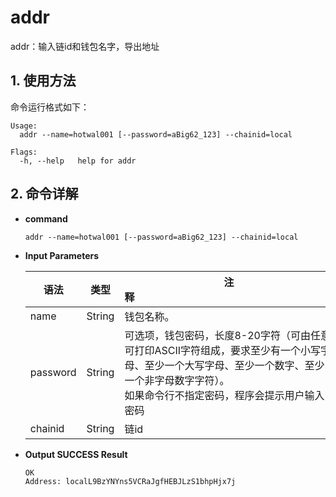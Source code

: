 # addr

addr：输入链id和钱包名字，导出地址

## 1. 使用方法

命令运行格式如下：

```
Usage:
  addr --name=hotwal001 [--password=aBig62_123] --chainid=local

Flags:
  -h, --help   help for addr
```

## 2. 命令详解

- **command**

  ```
  addr --name=hotwal001 [--password=aBig62_123] --chainid=local
  ```

- **Input Parameters**

  | **语法** | **类型** | **注释**&nbsp;&nbsp;&nbsp;&nbsp;&nbsp;&nbsp;&nbsp;&nbsp;&nbsp;&nbsp;&nbsp;&nbsp;&nbsp;&nbsp;&nbsp;&nbsp;&nbsp;&nbsp;&nbsp;&nbsp;&nbsp;&nbsp;&nbsp;&nbsp;&nbsp;&nbsp;&nbsp;&nbsp;&nbsp;&nbsp;&nbsp;&nbsp;&nbsp;&nbsp;&nbsp;&nbsp;&nbsp;&nbsp;&nbsp;&nbsp;&nbsp;&nbsp;&nbsp;&nbsp;&nbsp;&nbsp;&nbsp;&nbsp;&nbsp;&nbsp;&nbsp;&nbsp;&nbsp;&nbsp;&nbsp;&nbsp;&nbsp;&nbsp;&nbsp;&nbsp;&nbsp;&nbsp;&nbsp;&nbsp;&nbsp;&nbsp;&nbsp;&nbsp;&nbsp;&nbsp;&nbsp;&nbsp;&nbsp;&nbsp; |
  | -------- | :------: | ------------------------------------------------------------ |
  | name     |  String  | 钱包名称。                                                   |
  | password |  String  | 可选项，钱包密码，长度8-20字符（可由任意可打印ASCII字符组成，要求至少有一个小写字母、至少一个大写字母、至少一个数字、至少一个非字母数字字符）。<br/>如果命令行不指定密码，程序会提示用户输入密码 |
  | chainid  |  String  | 链id                                                         |

- **Output SUCCESS Result**

  ```
  OK
  Address: localL9BzYNYns5VCRaJgfHEBJLzS1bhpHjx7j
  ```
